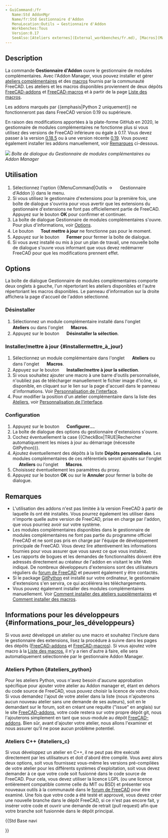 ```yaml
---
- GuiCommand:/fr
   Name:Std AddonMgr
   Name/fr:Std Gestionnaire d'Addon 
   MenuLocation:Outils → Gestionnaire d'Addon
   Workbenches:Tous
   Version:0.17
   SeeAlso:[Ateliers externes](External_workbenches/fr.md), [Macros](Macros/fr.md)
---
```


## Description

La commande **Gestionnaire d\'Addon** ouvre le gestionnaire de modules complémentaires. Avec l\'Addon Manager, vous pouvez installer et gérer [ateliers complémentaires](external_workbenches/fr.md) et des [macros](macros/fr.md) fournis par la communauté FreeCAD. Les ateliers et les macros disponibles proviennent de deux dépôts [FreeCAD-addons](https://github.com/FreeCAD/FreeCAD-addons/) et [FreeCAD-macros](https://github.com/FreeCAD/FreeCAD-macros/) et à partir de la page [Liste des macros](Macros_recipes/fr.md).

Les addons marqués par {{emphasis|Python 2 uniquement}} ne fonctionneront pas dans FreeCAD version 0.19 ou supérieure.

En raison des modifications apportées à la plate-forme GitHub en 2020, le gestionnaire de modules complémentaires ne fonctionne plus si vous utilisez des versions de FreeCAD inférieure ou égale à 0.17. Vous devez passer à la version [0.18.5](https://github.com/FreeCAD/FreeCAD/releases/tag/0.18.5) ou à une version récente [0.19](https://github.com/FreeCAD/FreeCAD/releases/tag/0.19_pre). Vous pouvez également installer les addons manuellement, voir [Remarques](#Remarques.md) ci-dessous.

![](images/Std_AddonMgr_dialog.png ) *Boîte de dialogue du Gestionnaire de modules complémentaires ou Addon Manager*

## Utilisation

1.  Sélectionnez l\'option {{MenuCommand|Outils → <img src="images/Std_AddonMgr.svg" width=16px> Gestionnaire d'Addon }} dans le menu.
2.  Si vous utilisez le gestionnaire d\'extensions pour la première fois, une boîte de dialogue s\'ouvrira pour vous avertir que les extensions du gestionnaire d\'extensions ne font pas officiellement partie de FreeCAD. Appuyez sur le bouton **OK** pour confirmer et continuer.
3.  La boîte de dialogue Gestionnaire de modules complémentaires s\'ouvre. Pour plus d\'informations, voir [Options](#Options.md).
4.  Le bouton **<img src="images/Button_valid.svg" width=16px> Tout mettre à jour** ne fonctionne pas pour le moment.
5.  Appuyez sur le bouton **<img src="images/Process-stop.svg" width=16px> Fermer** pour fermer la boîte de dialogue.
6.  Si vous avez installé ou mis à jour un plan de travail, une nouvelle boîte de dialogue s\'ouvre vous informant que vous devez redémarrer FreeCAD pour que les modifications prennent effet.

## Options

La boîte de dialogue Gestionnaire de modules complémentaires comporte deux onglets à gauche, l\'un répertoriant les ateliers disponibles et l\'autre répertoriant les macros disponibles. Le panneau d\'information sur la droite affichera la page d\'accueil de l\'addon sélectionné.

### Désinstaller

1.  Sélectionnez un module complémentaire installé dans l\'onglet <img alt="" src=images/Folder.svg  style="width:16px;"> **Ateliers** ou dans l\'onglet <img alt="" src=images/Applications-python.svg  style="width:16px;"> **Macros**.
2.  Appuyez sur le bouton **<img src="images/Delete.svg" width=16px> Désinstaller la sélection**.

### Installer/mettre à jour {#installermettre_à_jour}

1.  Sélectionnez un module complémentaire dans l\'onglet <img alt="" src=images/Folder.svg  style="width:16px;"> **Ateliers** ou dans l\'onglet <img alt="" src=images/Applications-python.svg  style="width:16px;"> **Macros**.
2.  Appuyez sur le bouton **<img src="images/Edit_OK.svg" width=16px> Installer/mettre à jour la sélection**.
3.  Si vous souhaitez ajouter une macro à une barre d\'outils personnalisée, n\'oubliez pas de télécharger manuellement le fichier image d\'icône, si disponible, en cliquant sur le lien sur la page d\'accueil dans le panneau d\'informations. Voir [Personnalisation de l\'interface](Interface_Customization/fr#Barre_d.27outils.md).
4.  Pour modifier la position d\'un atelier complémentaire dans la liste des [Ateliers](Std_Workbench/fr.md), voir [Personnalisation de l\'interface](Interface_Customization/fr#Ateliers.md).

### Configuration

1.  Appuyez sur le bouton **<img src="images/Preferences-general.svg" width=16px> Configurer...**.
2.  La boîte de dialogue des options du gestionnaire d\'extensions s\'ouvre.
3.  Cochez éventuellement la case {{CheckBox|TRUE|Rechercher automatiquement les mises à jour au démarrage (nécessite GitPython)}}.
4.  Ajoutez éventuellement des dépôts à la liste **Dépôts personnalisés**. Les modules complémentaires de ces référentiels seront ajoutés sur l\'onglet <img alt="" src=images/Folder.svg  style="width:16px;"> **Ateliers** ou l\'onglet <img alt="" src=images/Applications-python.svg  style="width:16px;"> **Macros**.
5.  Choisissez éventuellement les paramètres du proxy.
6.  Appuyez sur le bouton **OK** ou sur le **Annuler** pour fermer la boîte de dialogue.

## Remarques

-   L\'utilisation des addons n\'est pas limitée à la version FreeCAD à partir de laquelle ils ont été installés. Vous pourrez également les utiliser dans n\'importe quelle autre version de FreeCAD, prise en charge par l\'addon, que vous pourriez avoir sur votre système.
-   Les modules complémentaires disponibles dans le gestionnaire de modules complémentaires ne font pas partie du programme officiel FreeCAD et ne sont pas pris en charge par l\'équipe de développement principale de FreeCAD. Vous devez lire attentivement les informations fournies pour vous assurer que vous savez ce que vous installez.
-   Les rapports de bogues et les demandes de fonctionnalités doivent être adressés directement au créateur de l\'addon en visitant le site Web indiqué. De nombreux développeurs d\'extensions sont des utilisateurs réguliers du [forum de FreeCAD](https://forum.freecadweb.org) et peuvent également y être contactés.
-   Si le package [GitPython](https://github.com/gitpython-developers/GitPython) est installé sur votre ordinateur, le gestionnaire d\'extensions s\'en servira, ce qui accélérera les téléchargements.
-   Vous pouvez également installer des modules complémentaires manuellement. Voir [Comment installer des ateliers supplémentaires](How_to_install_additional_workbenches/fr.md) et [Comment installer des macros](How_to_install_macros/fr.md).

## Informations pour les développeurs {#informations_pour_les_développeurs}

Si vous avez développé un atelier ou une macro et souhaitez l\'inclure dans le gestionnaire des extensions, lisez la procédure à suivre dans les pages des dépôts ([FreeCAD-addons](https://github.com/FreeCAD/FreeCAD-addons/) et [FreeCAD-macros](https://github.com/FreeCAD/FreeCAD-macros/)). Si vous ajoutez votre macro à la [Liste des macros](Macros_recipes/fr.md), il n\'y a rien d\'autre à faire, elle sera automatiquement sélectionnée par le gestionnaire Addon Manager.

### Ateliers Python {#ateliers_python}

Pour les ateliers Python, vous n\'avez besoin d\'aucune approbation spécifique pour ajouter votre atelier au Addon manager et, étant en dehors du code source de FreeCAD, vous pouvez choisir la licence de votre choix. Si vous demandez l'ajout de votre atelier dans la liste (nous n'ajouterons aucun nouveau atelier sans une demande de ses auteurs), soit en le demandant sur le forum, soit en créant une requête (\"issue\" en anglais) sur le site [FreeCAD-addons](https://github.com/FreeCAD/FreeCAD-addons/), votre code restera sur votre propre dépôt git, nous l\'ajouterons simplement en tant que sous-module au dépôt [FreeCAD-addons](https://github.com/FreeCAD/FreeCAD-addons/). Bien sûr, avant d\'ajouter votre atelier, nous allons l\'examiner et nous assurer qu\'il ne pose aucun problème potentiel.

### Ateliers C++ {#ateliers_c}

Si vous développez un atelier en C++, il ne peut pas être exécuté directement par les utilisateurs et doit d\'abord être compilé. Vous avez alors deux options, soit vous fournissez vous-même les versions pré-compilées de votre atelier pour les différents systèmes d\'exploitation, soit vous devez demander à ce que votre code soit fusionné dans le code source de FreeCAD. Pour cela, vous devez utiliser la licence LGPL (ou une licence entièrement compatible comme celle du MIT ou BSD) et présenter vos nouveaux outils à la communauté dans le [forum de FreeCAD](https://forum.freecadweb.org) pour être examiné. Une fois que votre code a été testé et approuvé, vous devez créer une nouvelle branche dans le dépôt FreeCAD, si ce n'est pas encore fait, y insérer votre code et ouvrir une demande de retrait (pull request) afin que votre branche soit fusionnée dans le dépôt principal.





{{Std Base navi

}}  

